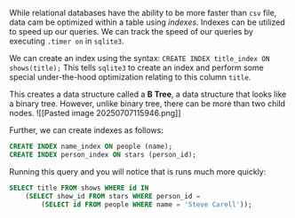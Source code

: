 
While relational databases have the ability to be more faster than `csv` file, data cam be optimized within a table using *indexes*.
Indexes can be utilized to speed up our queries.
We can track the speed of our queries by executing `.timer on` in `sqlite3`.

We can create an index using the syntax:
`CREATE INDEX title_index ON shows(title);` This tells `sqlite3` to create an index and perform some special under-the-hood optimization relating to this column `title`.

This creates a data structure called a **B Tree**, a data structure that looks like a binary tree. However, unlike binary tree, there can be more than two child nodes.
![[Pasted image 20250707115946.png]]

Further, we can create indexes as follows:
```SQL
CREATE INDEX name_index ON people (name);
CREATE INDEX person_index ON stars (person_id);
```

Running this query and you will notice that is runs much more quickly:
```SQL
SELECT title FROM shows WHERE id IN
	(SELECT show_id FROM stars WHERE person_id =
		(SELECT id FROM people WHERE name = 'Steve Carell'));
```
